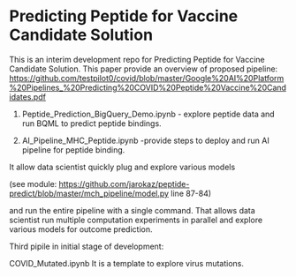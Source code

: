 # Predicting Peptide for Vaccine Candidate Solution

This is an interim development repo for Predicting Peptide for Vaccine Candidate Solution. 
This paper provide an overview of proposed pipeline: 
https://github.com/testpilot0/covid/blob/master/Google%20AI%20Platform%20Pipelines_%20Predicting%20COVID%20Peptide%20Vaccine%20Candidates.pdf

  1. Peptide_Prediction_BigQuery_Demo.ipynb - explore peptide data and run BQML to predict peptide bindings. 


  2. AI_Pipeline_MHC_Peptide.ipynb -provide steps to deploy and run AI pipeline for peptide binding.

It allow data scientist quickly plug and explore various models  

(see module: https://github.com/jarokaz/peptide-predict/blob/master/mch_pipeline/model.py  line 87-84)

and run the entire pipeline with a single command. That allows data scientist run multiple computation experiments in parallel and explore various models for outcome prediction.

Third pipile in initial stage of development: 

  COVID_Mutated.ipynb
It is a template to explore virus mutations.

